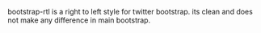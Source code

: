 
bootstrap-rtl is a right to left style for twitter bootstrap. its clean and does not make any difference in main bootstrap.
